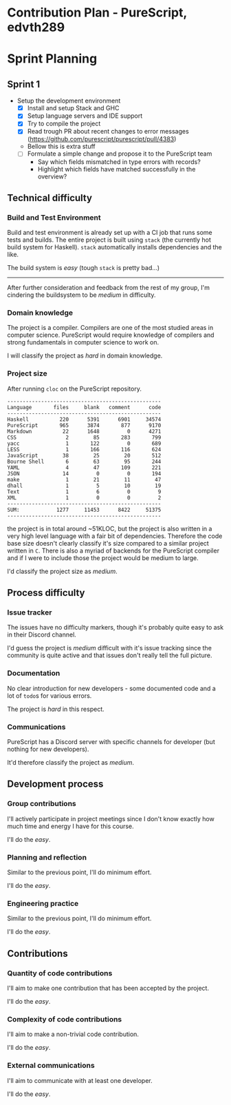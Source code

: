 # Contribution Plan - PureScript, edvth289

# Sprint Planning

## Sprint 1
  - Setup the development environment
    - [x] Install and setup Stack and GHC
    - [x] Setup language servers and IDE support
    - [x] Try to compile the project
    - [x] Read trough PR about recent changes to error messages (https://github.com/purescript/purescript/pull/4383)
    - Bellow this is extra stuff
    - [ ] Formulate a simple change and propose it to the PureScript team
      - Say which fields mismatched in type errors with records?
      - Highlight which fields have matched successfully in the overview?

## Technical difficulty

### Build and Test Environment
Build and test environment is already set up with a CI job that runs some tests and builds.
The entire project is built using `stack` (the currently hot build system for Haskell).
`stack` automatically installs dependencies and the like.

The build system is *easy* (tough `stack` is pretty bad...)

------------
After further consideration and feedback from the rest of my group, I'm
cindering the buildsystem to be *medium* in difficulty.

### Domain knowledge
The project is a compiler. Compilers are one of the most studied areas in computer science.
PureScript would require knowledge of compilers and strong fundamentals in computer science to work on.

I will classify the project as *hard* in domain knowledge.

### Project size
After running `cloc` on the PureScript repository.
```
--------------------------------------------------
Language       files     blank   comment      code
--------------------------------------------------
Haskell          220      5391      6901     34574
PureScript       965      3874       877      9170
Markdown          22      1648         0      4271
CSS                2        85       283       799
yacc               1       122         0       689
LESS               1       166       116       624
JavaScript        38        25        20       512
Bourne Shell       6        63        95       244
YAML               4        47       109       221
JSON              14         0         0       194
make               1        21        11        47
dhall              1         5        10        19
Text               1         6         0         9
XML                1         0         0         2
--------------------------------------------------
SUM:            1277     11453      8422     51375
--------------------------------------------------
```

the project is in total around ~51KLOC, but the project is also written in a
very high level language with a fair bit of dependencies. Therefore the code
base size doesn't clearly classify it's size compared to a similar project
written in `C`. There is also a myriad of backends for the PureScript compiler
and if I were to include those the project would be medium to large.

I'd classify the project size as *medium*.

## Process difficulty

### Issue tracker
The issues have no difficulty markers, though it's probably quite easy to ask in their Discord channel.

I'd guess the project is *medium* difficult with it's issue tracking since the community is quite active
and that issues don't really tell the full picture.

### Documentation
No clear introduction for new developers - some documented code and a lot of `todo`s for various errors.

The project is *hard* in this respect.

### Communications
PureScript has a Discord server with specific channels for developer (but nothing for new developers).

It'd therefore classify the project as *medium*.

## Development process

### Group contributions
I'll actively participate in project meetings since I don't know exactly how
much time and energy I have for this course.

I'll do the *easy*.

### Planning and reflection
Similar to the previous point, I'll do minimum effort.

I'll do the *easy*.

### Engineering practice
Similar to the previous point, I'll do minimum effort.

I'll do the *easy*.

## Contributions
### Quantity of code contributions
I'll aim to make one contribution that has been accepted by the project.

I'll do the *easy*.

### Complexity of code contributions
I'll aim to make a non-trivial code contribution.

I'll do the *easy*.

### External communications
I'll aim to communicate with at least one developer.

I'll do the *easy*.

